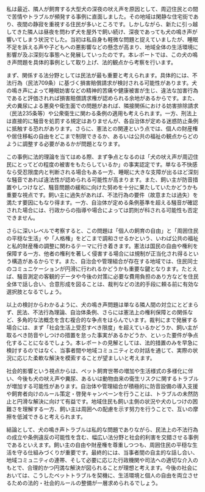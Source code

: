 私は最近、隣人が飼育する大型犬の深夜の吠え声を原因として、周辺住民との間で苦情やトラブルが頻発する事例に直面しました。その地域は閑静な住宅街であり、夜間の静寂を重視する住民が多いところです。しかしながら、新たに引っ越してきた隣人は昼夜を問わず犬を屋外で飼い続け、深夜であっても犬の鳴き声が響いてしまう状況でした。当初は私自身も軽微な問題と捉えていましたが、睡眠不足を訴える声や子どもへの悪影響などの懸念が高まり、地域全体の生活環境に影響が及ぶ深刻な事態へと発展していったのです。本レポートでは、この犬の鳴き声問題を具体的事例として取り上げ、法的観点から考察を行います。

まず、関係する法分野としては民法が最も重要と考えられます。具体的には、不法行為（民法709条）に基づく損害賠償請求が検討される可能性があります。犬の鳴き声によって睡眠妨害などの精神的苦痛や健康被害が生じ、違法な加害行為であると評価されれば損害賠償請求権が認められる余地があるからです。また、犬の糞尿による悪臭や衛生面での問題があれば、隣接関係における妨害排除請求（民法235条等）や公衆衛生に関わる条例の適用も考えられます。一方、刑法上は直接的に騒音を処罰する規定はありませんが、各自治体が定める迷惑防止条例に抵触する恐れがあります。さらに、憲法との関連という点では、個人の財産権や居住移転の自由をどこまで制限できるか、あるいは公共の福祉の観点からどのように調整する必要があるかが問題となります。

この事例に法的理論を当てはめる際、まず争点となるのは「犬の吠え声が周辺住民にとってどの程度の被害をもたらしているか」の事実認定です。単なる不快感なら受忍限度内と判断される場合もある一方、睡眠に大きな支障が出るほど深刻な騒音であれば違法性が認められる可能性が高まります。また、飼い主が防音措置やしつけなど、騒音問題の緩和に向けた努めを十分に果たしていたかどうかも重要な視点です。飼い主に過失があれば、不法行為の要件（故意または過失）を満たす要因にもなり得ます。一方、自治体が定める条例基準を超える騒音が確認された場合には、行政からの指導や場合によっては罰則が科される可能性も否定できません。

さらに深いレベルで考察すると、この問題は「個人の飼育の自由」と「周囲住民の平穏な生活」や「人格権」をどこまで調和させるかという、いわば公共の福祉と私的財産権の調整に関わるテーマに行き着きます。憲法は国民の自由や権利を保障する一方、他者の権利を著しく侵害する場合には規制が正当化され得るという構造があるからです。また、自治会や管理組合が存在する地域では、住民同士のコミュニケーションが円滑に行われるかどうかも重要な鍵となります。たとえば、騒音測定の客観的データや今後の対策に必要な費用負担のあり方などを住民全体で話し合い、合意形成を図ることは、裁判などの法的手段に頼る前に有効な選択肢となるでしょう。

以上の検討からわかるように、犬の鳴き声問題は単なる隣人間の対立にとどまらず、民法、不法行為理論、自治体条例、さらには憲法上の権利保障との関係など、多角的な法概念を含む複合的な争点をはらんでいます。裁判にまで発展する場合には、まず「社会生活上受忍すべき限度」を超えているかどうか、飼い主が取るべき防音やしつけの措置を怠った事実があるかどうか、といった要件が争点化することになるでしょう。本レポートの見解としては、法的措置のみを早急に検討するのではなく、当事者間や地域コミュニティとの対話を通じて、実際の状況に応じた柔軟な解決を模索することが望ましいと考えます。

社会的影響という視点からは、ペット飼育世帯の増加や生活様式の多様化に伴い、今後も犬の吠え声や糞尿、あるいは動物由来の衛生リスクに関するトラブルが増加する可能性があります。自治体や管理組合が積極的に防音設備の導入支援や飼育者向けのルール策定・啓発キャンペーンを行うことは、トラブルの未然防止と円滑な解決に向けて有益です。地域住民も飼い主側の状況や犬のしつけの困難さを理解する一方、飼い主は周囲への配慮を示す努力を行うことで、互いの摩擦を低減できると考えられます。

結論として、犬の鳴き声トラブルは私的な問題でありながら、民法上の不法行為の成立や条例違反の可能性を含む、幅広い法分野と社会的利害を交錯させる事例であるといえます。飼い主の自由や財産権を尊重しつつも、周囲住民の平穏な生活を守る仕組みづくりが重要です。最終的には、当事者間の自主的な話し合い、地域コミュニティの連帯、そして必要に応じた行政機関や司法への適切な介入のもとで、合理的かつ円満な解決が図られることが理想と考えます。今後の社会においては、こうしたペットトラブルを契機に、生活環境と個人の自由を両立させるための法的・社会的ルールの整備が一層求められるでしょう。
